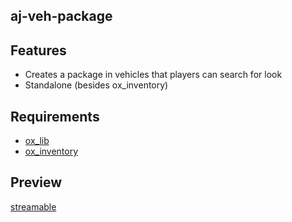 ## aj-veh-package

## Features
* Creates a package in vehicles that players can search for look
* Standalone (besides ox_inventory)

## Requirements
* [ox_lib](https://github.com/overextended/ox_lib/releases)
* [ox_inventory](https://github.com/overextended/ox_inventory/releases)

## Preview
[streamable](https://streamable.com/bpjugf)